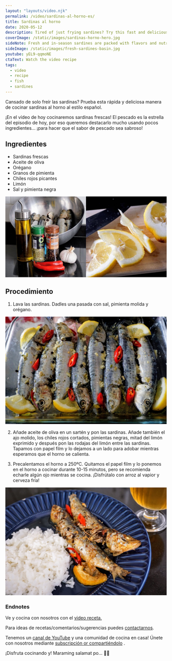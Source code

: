 ```yaml
---
layout: "layouts/video.njk"
permalink: /video/sardinas-al-horno-es/
title: Sardinas al horno
date: 2020-05-12
description: Tired of just frying sardines? Try this fast and delicious way to cook oven-grilled sardines Spanish style.
coverImage: /static/images/sardinas-horno-hero.jpg
sideNote: Fresh and in-season sardines are packed with flavors and nutrients. It's a very good source of protein, omega-3 fatty acids EPA and DHA, vitamins B12 and D.
sideImage: /static/images/fresh-sardines-basin.jpg
youtube: yEL9-qqmoNE
ctaText: Watch the video recipe
tags:
  - video
  - recipe
  - fish
  - sardines
---
```


Cansado de solo freír las sardinas? Prueba esta rápida y deliciosa manera de cocinar sardinas al horno al estilo español.

¡En el vídeo de hoy cocinaremos sardinas frescas! El pescado es la estrella del episodio de hoy, por eso queremos destacarlo mucho usando pocos ingredientes... ¡para hacer que el sabor de pescado sea sabroso!

## Ingredientes
- Sardinas frescas
- Aceite de oliva
- Orégano
- Granos de pimienta
- Chiles rojos picantes
- Limón
- Sal y pimienta negra

![Todos los ingredientes para cocinar las sardinas al horno receta](/static/images/sardinas-alhorno-ingredient.jpg)

## Procedimiento
1. Lava las sardinas. Dadles una pasada con sal, pimienta molida y orégano.

![Sardinas adobadas con ingredientes puesto en un recipiente de cristal plato](/static/images/sardinas-horno-marinade.jpg)

2. Añade aceite de oliva en un sartén y pon las sardinas. Añade también el ajo molido, los chiles rojos cortados, pimientas negras, mitad del limón exprimido y después pon las rodajas del limón entre las sardinas. Tapamos con papel film y lo dejamos a un lado para adobar mientras esperamos que el horno se calienta.

3. Precalentamos el horno a 250ºC. Quitamos el papel film y lo ponemos en el horno a cocinar durante 10-15 minutos, pero se recomienda echarle algún ojo mientras se cocina. ¡Disfrútalo con arroz al vapior y cerveza fría!

![Sardinas al horno servidas en un plato con arroz y cerveza al lado](/static/images/sardinas-horno-plate-rice-beer.jpg)


### Endnotes
Ve y cocina con nosotros con el [video receta.](https://youtu.be/yEL9-qqmoNE)

Para ideas de recetas/comentarios/sugerencias puedes [contactarnos](/about/#contact-us).

Tenemos un [canal de YouTube](https://www.youtube.com/user/ulampinoy) y una comunidad de cocina en casa! Únete con nosotros mediante [subscripción or compartiéndolo](https://www.youtube.com/user/ulampinoy) .

¡Disfruta cocinando y! Maraming salamat po... 🙏🏼
